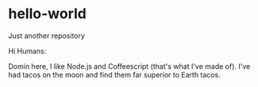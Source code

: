 # hello-world
Just another repository

Hi Humans:

Domin here, I like Node.js and Coffeescript (that's what I've made of).
I've had tacos on the moon and find them far superior to Earth tacos.
